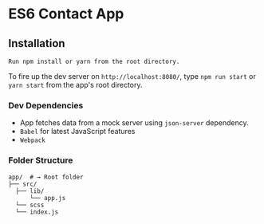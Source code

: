 # ES6 Contact App

## Installation
```
Run npm install or yarn from the root directory.
```
To fire up the dev server on `http://localhost:8080/`, type `npm run start` or `yarn start` from the app's root directory.


### Dev Dependencies
-  App fetches data from a mock server using `json-server` dependency.
- `Babel` for latest JavaScript features
- `Webpack`


### Folder Structure


```shell
app/  # → Root folder
├── src/
  ├── lib/
      └── app.js
  └── scss
  └── index.js
```